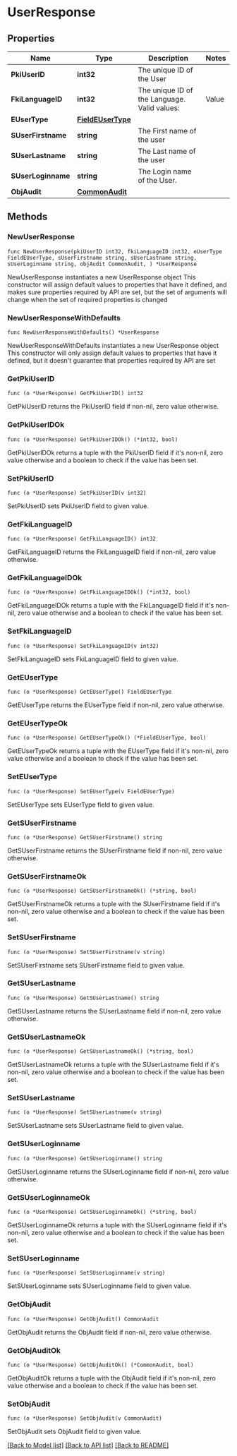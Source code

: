 # UserResponse

## Properties

Name | Type | Description | Notes
------------ | ------------- | ------------- | -------------
**PkiUserID** | **int32** | The unique ID of the User | 
**FkiLanguageID** | **int32** | The unique ID of the Language.  Valid values:  |Value|Description| |-|-| |1|French| |2|English| | 
**EUserType** | [**FieldEUserType**](Field-eUserType.md) |  | 
**SUserFirstname** | **string** | The First name of the user | 
**SUserLastname** | **string** | The Last name of the user | 
**SUserLoginname** | **string** | The Login name of the User. | 
**ObjAudit** | [**CommonAudit**](Common-Audit.md) |  | 

## Methods

### NewUserResponse

`func NewUserResponse(pkiUserID int32, fkiLanguageID int32, eUserType FieldEUserType, sUserFirstname string, sUserLastname string, sUserLoginname string, objAudit CommonAudit, ) *UserResponse`

NewUserResponse instantiates a new UserResponse object
This constructor will assign default values to properties that have it defined,
and makes sure properties required by API are set, but the set of arguments
will change when the set of required properties is changed

### NewUserResponseWithDefaults

`func NewUserResponseWithDefaults() *UserResponse`

NewUserResponseWithDefaults instantiates a new UserResponse object
This constructor will only assign default values to properties that have it defined,
but it doesn't guarantee that properties required by API are set

### GetPkiUserID

`func (o *UserResponse) GetPkiUserID() int32`

GetPkiUserID returns the PkiUserID field if non-nil, zero value otherwise.

### GetPkiUserIDOk

`func (o *UserResponse) GetPkiUserIDOk() (*int32, bool)`

GetPkiUserIDOk returns a tuple with the PkiUserID field if it's non-nil, zero value otherwise
and a boolean to check if the value has been set.

### SetPkiUserID

`func (o *UserResponse) SetPkiUserID(v int32)`

SetPkiUserID sets PkiUserID field to given value.


### GetFkiLanguageID

`func (o *UserResponse) GetFkiLanguageID() int32`

GetFkiLanguageID returns the FkiLanguageID field if non-nil, zero value otherwise.

### GetFkiLanguageIDOk

`func (o *UserResponse) GetFkiLanguageIDOk() (*int32, bool)`

GetFkiLanguageIDOk returns a tuple with the FkiLanguageID field if it's non-nil, zero value otherwise
and a boolean to check if the value has been set.

### SetFkiLanguageID

`func (o *UserResponse) SetFkiLanguageID(v int32)`

SetFkiLanguageID sets FkiLanguageID field to given value.


### GetEUserType

`func (o *UserResponse) GetEUserType() FieldEUserType`

GetEUserType returns the EUserType field if non-nil, zero value otherwise.

### GetEUserTypeOk

`func (o *UserResponse) GetEUserTypeOk() (*FieldEUserType, bool)`

GetEUserTypeOk returns a tuple with the EUserType field if it's non-nil, zero value otherwise
and a boolean to check if the value has been set.

### SetEUserType

`func (o *UserResponse) SetEUserType(v FieldEUserType)`

SetEUserType sets EUserType field to given value.


### GetSUserFirstname

`func (o *UserResponse) GetSUserFirstname() string`

GetSUserFirstname returns the SUserFirstname field if non-nil, zero value otherwise.

### GetSUserFirstnameOk

`func (o *UserResponse) GetSUserFirstnameOk() (*string, bool)`

GetSUserFirstnameOk returns a tuple with the SUserFirstname field if it's non-nil, zero value otherwise
and a boolean to check if the value has been set.

### SetSUserFirstname

`func (o *UserResponse) SetSUserFirstname(v string)`

SetSUserFirstname sets SUserFirstname field to given value.


### GetSUserLastname

`func (o *UserResponse) GetSUserLastname() string`

GetSUserLastname returns the SUserLastname field if non-nil, zero value otherwise.

### GetSUserLastnameOk

`func (o *UserResponse) GetSUserLastnameOk() (*string, bool)`

GetSUserLastnameOk returns a tuple with the SUserLastname field if it's non-nil, zero value otherwise
and a boolean to check if the value has been set.

### SetSUserLastname

`func (o *UserResponse) SetSUserLastname(v string)`

SetSUserLastname sets SUserLastname field to given value.


### GetSUserLoginname

`func (o *UserResponse) GetSUserLoginname() string`

GetSUserLoginname returns the SUserLoginname field if non-nil, zero value otherwise.

### GetSUserLoginnameOk

`func (o *UserResponse) GetSUserLoginnameOk() (*string, bool)`

GetSUserLoginnameOk returns a tuple with the SUserLoginname field if it's non-nil, zero value otherwise
and a boolean to check if the value has been set.

### SetSUserLoginname

`func (o *UserResponse) SetSUserLoginname(v string)`

SetSUserLoginname sets SUserLoginname field to given value.


### GetObjAudit

`func (o *UserResponse) GetObjAudit() CommonAudit`

GetObjAudit returns the ObjAudit field if non-nil, zero value otherwise.

### GetObjAuditOk

`func (o *UserResponse) GetObjAuditOk() (*CommonAudit, bool)`

GetObjAuditOk returns a tuple with the ObjAudit field if it's non-nil, zero value otherwise
and a boolean to check if the value has been set.

### SetObjAudit

`func (o *UserResponse) SetObjAudit(v CommonAudit)`

SetObjAudit sets ObjAudit field to given value.



[[Back to Model list]](../README.md#documentation-for-models) [[Back to API list]](../README.md#documentation-for-api-endpoints) [[Back to README]](../README.md)


